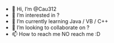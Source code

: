 - 👋 Hi, I’m @Cau312
- 👀 I’m interested in ?
- 🌱 I’m currently learning Java / VB / C++
- 💞️ I’m looking to collaborate on ?
- 📫 How to reach me NO reach me :D

<!---
Cau312/Cau312 is a ✨ special ✨ repository because its `README.md` (this file) appears on your GitHub profile.
You can click the Preview link to take a look at your changes.
--->
